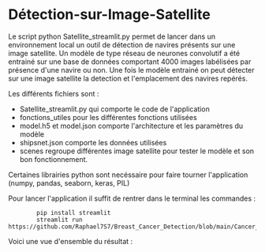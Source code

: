 # Détection-sur-Image-Satellite

Le script python Satellite_streamlit.py permet de lancer dans un environnement local un outil de détection de navires présents sur une image satellite.
Un modèle de type réseau de neurones convolutif a été entrainé sur une base de données comportant 4000 images labélisées par présence d'une navire ou non.
Une fois le modèle entrainé on peut détecter sur une image satellite la detection et l'emplacement des navires repérés. 

Les différents fichiers sont : 

- Satellite_streamlit.py qui comporte le code de l'application
- fonctions_utiles pour les différentes fonctions utilisées 
- model.h5 et model.json comporte l'architecture et les paramètres du modèle
- shipsnet.json comporte les données utilisées 
- scenes regroupe différentes image satellite pour tester le modèle et son bon fonctionnement.

Certaines librairies python sont necéssaire pour faire tourner l'application (numpy, pandas, seaborn, keras, PIL)

Pour lancer l'application il suffit de rentrer dans le terminal les commandes : 

            pip install streamlit 
            streamlit run https://github.com/Raphael7S7/Breast_Cancer_Detection/blob/main/Cancer_Sein.py
           
           
Voici une vue d'ensemble du résultat : 
